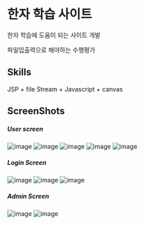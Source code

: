 # 한자 학습 사이트

한자 학습에 도움이 되는 사이트 개발

파일입출력으로 해야하는 수행평가


Skills
-----------------------------------
JSP + file Stream + Javascript + canvas


ScreenShots
-------------------------------------

##### User screen
![image](https://user-images.githubusercontent.com/26542929/75113985-cf85f500-5695-11ea-85a7-6ed6854b309e.png)
![image](https://user-images.githubusercontent.com/26542929/75113988-d44aa900-5695-11ea-96e7-5c1358ade0ac.png)
![image](https://user-images.githubusercontent.com/26542929/75113990-d6ad0300-5695-11ea-83f4-7879352055e7.png)
![image](https://user-images.githubusercontent.com/26542929/75113986-d1e84f00-5695-11ea-9eba-ec527305678c.png)
![image](https://user-images.githubusercontent.com/26542929/75113991-d876c680-5695-11ea-930f-59556bf93845.png)

##### Login Screen
![image](https://user-images.githubusercontent.com/26542929/75114000-e4fb1f00-5695-11ea-8649-48777db13e54.png)
![image](https://user-images.githubusercontent.com/26542929/75114005-e75d7900-5695-11ea-87f9-783c1016eebe.png)
![image](https://user-images.githubusercontent.com/26542929/75113995-e0366b00-5695-11ea-9a7d-060cee176161.png)

##### Admin Screen
![image](https://user-images.githubusercontent.com/26542929/75114024-fa704900-5695-11ea-9fcb-1f3600c53eac.png)
![image](https://user-images.githubusercontent.com/26542929/75113992-da408a00-5695-11ea-8b3c-61f9cef15cb9.png)
